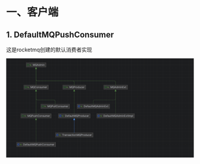 # 一、客户端

## 1. DefaultMQPushConsumer

这是rocketmq创建的默认消费者实现

![image-20231225143601299](images/image-20231225143601299.png)